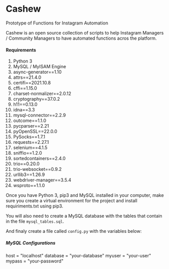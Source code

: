 # Cashew
Prototype of Functions for Instagram Automation

Cashew is an open source collection of scripts to help Instagram Managers / Community Managers to have automated functions acros the platform.

#### Requirements

1. Python 3
1. MySQL / MyISAM Engine
1. async-generator==1.10
1. attrs==21.4.0
1. certifi==2021.10.8
1. cffi==1.15.0
1. charset-normalizer==2.0.12
1. cryptography==37.0.2
1. h11==0.13.0
1. idna==3.3
1. mysql-connector==2.2.9
1. outcome==1.1.0
1. pycparser==2.21
1. pyOpenSSL==22.0.0
1. PySocks==1.7.1
1. requests==2.27.1
1. selenium==4.1.5
1. sniffio==1.2.0
1. sortedcontainers==2.4.0
1. trio==0.20.0
1. trio-websocket==0.9.2
1. urllib3==1.26.9
1. webdriver-manager==3.5.4
1. wsproto==1.1.0

Once you have Python 3, pip3 and MySQL installed in your computer, make sure you create a virtual environment for the project and install requiriments.txt using pip3.

You will also need to create a MySQL database with the tables that contain in the file `mysql_tables.sql`.

And finaly create a file called `config.py` with the variables below:

##### MySQL Configurations

host = "localhost"
database = "your-database"
myuser = "your-user"
mypass = "your-password"